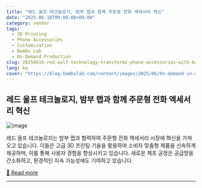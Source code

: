 ```yaml
---
title: "레드 울프 테크놀로지, 밤부 랩과 함께 주문형 전화 액세서리 혁신"
date: "2025-06-10T09:00:00+09:00"
category: vendor
tags:
  - 3D Printing
  - Phone Accessories
  - Customization
  - Bambu Lab
  - On-Demand Production
slug: 20250610-red-wolf-technology-transforms-phone-accessories-with-bambu-lab
lang: ko
cover: "https://blog.bambulab.com/content/images/2025/06/On-demand-in-store-3D-printing-phone-accessories.png"
---
```


## 레드 울프 테크놀로지, 밤부 랩과 함께 주문형 전화 액세서리 혁신
![image](https://blog.bambulab.com/content/images/2025/06/On-demand-in-store-3D-printing-phone-accessories.png)

레드 울프 테크놀로지는 밤부 랩과 협력하여 주문형 전화 액세서리 시장에 혁신을 가져오고 있습니다. 이들은 고급 3D 프린팅 기술을 활용하여 소비자 맞춤형 제품을 신속하게 제공하며, 이를 통해 사용자 경험을 향상시키고 있습니다. 새로운 제조 공정은 공급망을 간소화하고, 환경적인 지속 가능성에도 기여하고 있습니다.

[🔗 Read more](https://blog.bambulab.com/red-wolf-technology-revolutionizing-on-demand-phone-accessories-with-bambu-lab/)

---